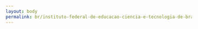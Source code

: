 ```yaml
---
layout: body
permalink: br/instituto-federal-de-educacao-ciencia-e-tecnologia-de-brasilia/
---
```


